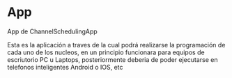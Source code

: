 # App
App de ChannelSchedulingApp

Esta es la aplicación a traves de la cual podrá realizarse la programación de cada uno de los nucleos, en un principio funcionara 
para equipos de escriutorio PC u Laptops, posteriormente deberia de poder ejecutarse en telefonos inteligentes Android o IOS, etc


